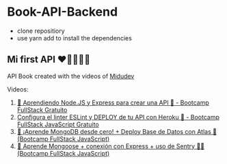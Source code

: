 # Book-API-Backend

- clone repositiory
- use yarn add to install the dependencies


## Mi first API ❤🎉✨👏🏽



API Book created with the videos of [Midudev](github.com/midudev)

Videos:

1. [💯 Aprendiendo Node.JS y Express para crear una API 📶 - Bootcamp FullStack Gratuito](https://www.youtube.com/watch?v=o85OkeVtm7k&list=PLV8x_i1fqBw0Kn_fBIZTa3wS_VZAqddX7&index=6)
2. [Configura el linter ESLint y DEPLOY de tu API con Heroku 🚀 - Bootcamp FullStack JavaScript Gratuito](https://www.youtube.com/watch?v=ep_plUeKV1Y&list=PLV8x_i1fqBw0Kn_fBIZTa3wS_VZAqddX7&index=7)
3. [🍃 ¡Aprende MongoDB desde cero! + Deploy Base de Datos con Atlas 📡 (Bootcamp FullStack JavaScript)](https://www.youtube.com/watch?v=HsYA3QvWGlk&list=PLV8x_i1fqBw0Kn_fBIZTa3wS_VZAqddX7&index=8)
4. [🦦 Aprende Mongoose + conexión con Express + uso de Sentry 👮‍♂️ (Bootcamp FullStack JavaScript)](https://www.youtube.com/watch?v=vhUw7GkRHdk&list=PLV8x_i1fqBw0Kn_fBIZTa3wS_VZAqddX7&index=9)
